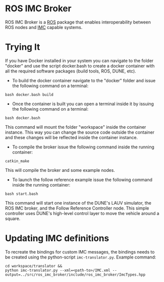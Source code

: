 # ROS IMC Broker

ROS IMC Broker is a [ROS](http://www.ros.org/) package that enables
interoperability between ROS nodes and
[IMC](https://github.com/oceanscan/imc) capable systems.

Trying It
=========

If you have Docker installed in your system you can navigate to the folder
"docker" and use the script docker.bash to create a docker container with
all the required software packages (build tools, ROS, DUNE, etc).

* To build the docker container navigate to the "docker" folder and issue
  the following command on a terminal:

```
bash docker.bash build
```

* Once the container is built you can open a terminal inside it by issuing
  the following command on a terminal:

```
bash docker.bash
```

This command will mount the folder "workspace" inside the container
instance. This way you can change the source code outside the container
and these changes will be reflected inside the container instance.

* To compile the broker issue the following command inside the running container:

```
catkin_make
```

This will compile the broker and some example nodes.

* To launch the follow reference example issue the following command
  inside the running container:

```
bash start.bash
```

This command will start one instance of the DUNE's LAUV simulator, the ROS
IMC broker, and the Follow Reference Controller node. This simple
controller uses DUNE's high-level control layer to move the vehicle around
a square.

Updating IMC definitions
========================

To recreate the bindings for custom IMC messages, the bindings needs to be created using the python-script `imc-translator.py`. Example command:
```
cd workspace/translator &&
python imc-translator.py --xml=<path-to>/IMC.xml --output=../src/ros_imc_broker/include/ros_imc_broker/ImcTypes.hpp
```
